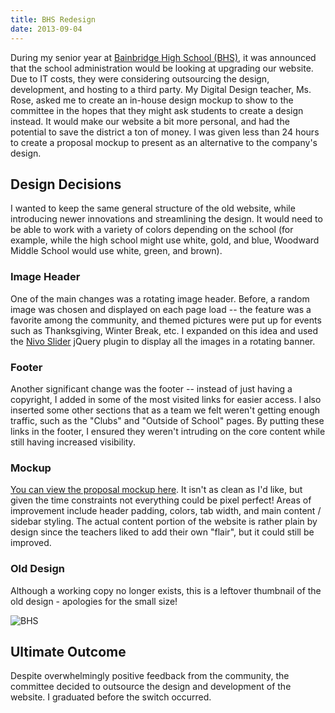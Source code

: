 ```yaml
---
title: BHS Redesign
date: 2013-09-04
---
```


During my senior year at [Bainbridge High School (BHS)](http://www.bisd303.org/site/Domain/8), it was announced that the school administration would be looking at upgrading our website. Due to IT costs, they were considering outsourcing the design, development, and hosting to a third party. My Digital Design teacher, Ms. Rose, asked me to create an in-house design mockup to show to the committee in the hopes that they might ask students to create a design instead. It would make our website a bit more personal, and had the potential to save the district a ton of money. I was given less than 24 hours to create a proposal mockup to present as an alternative to the company's design.

## Design Decisions

I wanted to keep the same general structure of the old website, while introducing newer innovations and streamlining the design. It would need to be able to work with a variety of colors depending on the school (for example, while the high school might use white, gold, and blue, Woodward Middle School would use white, green, and brown).

### Image Header

One of the main changes was a rotating image header. Before, a random image was chosen and displayed on each page load -- the feature was a favorite among the community, and themed pictures were put up for events such as Thanksgiving, Winter Break, etc. I expanded on this idea and used the [Nivo Slider](http://dev7studios.com/nivo-slider/) jQuery plugin to display all the images in a rotating banner.

### Footer

Another significant change was the footer -- instead of just having a copyright, I added in some of the most visited links for easier access. I also inserted some other sections that as a team we felt weren't getting enough traffic, such as the "Clubs" and "Outside of School" pages. By putting these links in the footer, I ensured they weren't intruding on the core content while still having increased visibility.

### Mockup

[You can view the proposal mockup here](/projects/bhs). It isn't as clean as I'd like, but given the time constraints not everything could be pixel perfect! Areas of improvement include header padding, colors, tab width, and main content / sidebar styling. The actual content portion of the website is rather plain by design since the teachers liked to add their own "flair", but it could still be improved.

### Old Design

Although a working copy no longer exists, this is a leftover thumbnail of the old design - apologies for the small size!

![BHS](/images/posts/bhs.jpg)

## Ultimate Outcome

Despite overwhelmingly positive feedback from the community, the committee decided to outsource the design and development of the website. I graduated before the switch occurred.
